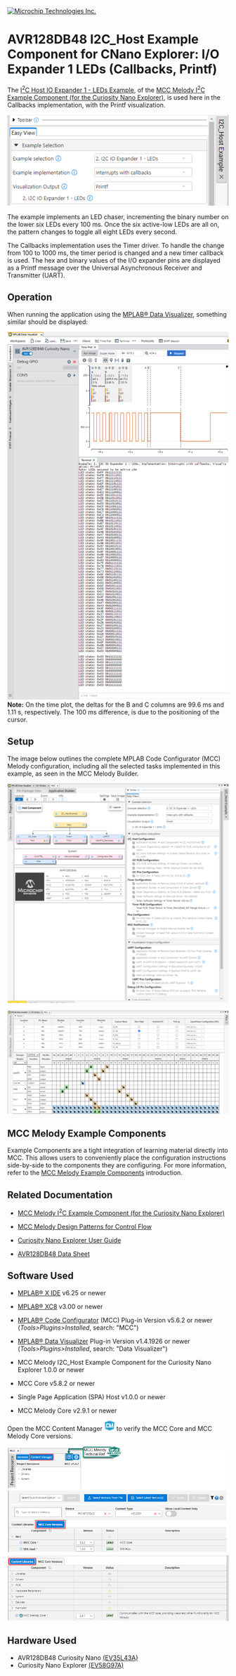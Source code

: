 <!-- MPAE-19437 Please do not change this logo with link -->

<a target="_blank" href="https://www.microchip.com/" id="top-of-page">
   <picture>
      <source media="(prefers-color-scheme: light)" srcset="images/mchp_logo_light.png" width="350">
      <source media="(prefers-color-scheme: dark)" srcset="images/mchp_logo_dark.png" width="350">
      <img alt="Microchip Technologies Inc." src="https://www.microchip.com/content/experience-fragments/mchp/en_us/site/header/master/_jcr_content/root/responsivegrid/header/logo.coreimg.100.300.png/1605828081463/microchip.png">
   </picture>
</a>

# AVR128DB48 I2C_Host Example Component for CNano Explorer: I/O Expander 1 LEDs (Callbacks, Printf)

The [I<sup>2</sup>C Host IO Expander 1 - LEDs Example](https://onlinedocs.microchip.com/v2/keyword-lookup?keyword=I2C.HOST.EX.RUNNING.I2C.HOST.IOEXPANDER1.LEDS&version=latest&redirect=true "I2C Host IO Expander 1 - LEDs Example"
), of the [MCC Melody I<sup>2</sup>C Example Component (for the Curiosity Nano Explorer)](https://onlinedocs.microchip.com/v2/keyword-lookup?keyword=I2C.HOST.EXAMPLE.COMPONENT&version=latest&redirect=true "MCC Melody I<sup>2</sup>C Example Component for the Curiosity Nano Explorer"
), is used here in the Callbacks implementation, with the Printf visualization. 

![alt text](images\avr128db48-i2c-io-expander1-leds-callbacks-printf_avrDB_intro.png)

The example implements an LED chaser, incrementing the binary number on the lower six LEDs every 100 ms. Once the six active-low LEDs are all on, the pattern changes to toggle all eight LEDs every second.

The Callbacks implementation uses the Timer driver. To handle the change from 100 to 1000 ms, the timer period is changed and a new timer callback is used. The hex and binary values of the I/O expander pins are displayed as a Printf message over the Universal Asynchronous Receiver and Transmitter (UART).

## Operation
When running the application using the [MPLAB® Data Visualizer](https://www.microchip.com/en-us/tools-resources/debug/mplab-data-visualizer "MPLAB® Data Visualizer"), something similar should be displayed:

![alt text](images/avr128db48-i2c-io-expander1-leds-callbacks-printf_avrDB.png)
**Note:** On the time plot, the deltas for the B and C columns are 99.6 ms and 1.11 s, respectively. The 100 ms difference, is due to the positioning of the cursor. 

## Setup
The image below outlines the complete MPLAB Code Configurator (MCC) Melody configuration, including all the selected tasks implemented in this example, as seen in the MCC Melody Builder.

![alt text](images/avr128db48-i2c-io-expander1-leds-callbacks-printf_avrDB_configuration.png)

![alt text](images/avr128db48-i2c-io-expander1-leds-callbacks-printf_avrDB_configuration_pins.png)



<!-- This is where the introduction to the example goes, including mentioning the peripherals used -->


## MCC Melody Example Components
Example Components are a tight integration of learning material directly into MCC. This allows users to conveniently place the configuration instructions side-by-side to the components they are configuring. For more information, refer to the [MCC Melody Example Components](https://onlinedocs.microchip.com/v2/keyword-lookup?keyword=MCC.MELODY.EXAMPLES&version=latest&redirect=true) introduction. 


## Related Documentation

- [MCC Melody I<sup>2</sup>C Example Component (for the Curiosity Nano Explorer)](https://onlinedocs.microchip.com/v2/keyword-lookup?keyword=I2C.HOST.EXAMPLE.COMPONENT&version=latest&redirect=true "MCC Melody I<sup>2</sup>C Example Component for the Curiosity Nano Explorer")
- [MCC Melody Design Patterns for Control Flow](https://onlinedocs.microchip.com/g/GUID-7CE1AEE9-2487-4E7B-B26B-93A577BA154E "MCC Melody Design Patterns for Control Flow")

- [Curiosity Nano Explorer User Guide](https://ww1.microchip.com/downloads/aemDocuments/documents/MCU08/ProductDocuments/UserGuides/CNANO-Explorer-UserGuide-DS50003716.pdf "Curiosity Nano Explorer Users Guide")

- [AVR128DB48 Data Sheet](https://ww1.microchip.com/downloads/en/DeviceDoc/AVR128DB28-32-48-64-DataSheet-DS40002247A.pdf "AVR128DB48 Data Sheet")

## Software Used
- [MPLAB® X IDE](https://www.microchip.com/en-us/development-tools-tools-and-software/mplab-x-ide) v6.25 or newer 
- [MPLAB® XC8](https://www.microchip.com/en-us/tools-resources/develop/mplab-xc-compilers/xc8) v3.00 or newer

- [MPLAB® Code Configurator](https://www.microchip.com/en-us/tools-resources/configure/mplab-code-configurator) (MCC) Plug-in Version v5.6.2 or newer (*Tools>Plugins>Installed*, search: "MCC")
- [MPLAB® Data Visualizer](https://www.microchip.com/en-us/tools-resources/debug/mplab-data-visualizer) Plug-in Version v1.4.1926 or newer (*Tools>Plugins>Installed*, search: "Data Visualizer")
- MCC Melody I2C_Host Example Component for the Curiosity Nano Explorer 1.0.0 or newer
- MCC Core v5.8.2 or newer 
- Single Page Application (SPA) Host v1.0.0 or newer
- MCC Melody Core v2.9.1 or newer

Open the MCC Content Manager ![CM_icon](images/Icon-MPLAB-CM24.png) to verify the MCC Core and MCC Melody Core versions. 

![alt text](images/MCC_Core_ContentLibrary_Versions_SPA.png) 

## Hardware Used
- AVR128DB48 Curiosity Nano [(EV35L43A)](https://www.microchip.com/en-us/development-tool/EV35L43A)
- Curiosity Nano Explorer [(EV58G97A)](https://www.microchip.com/en-us/development-tool/EV58G97A)

